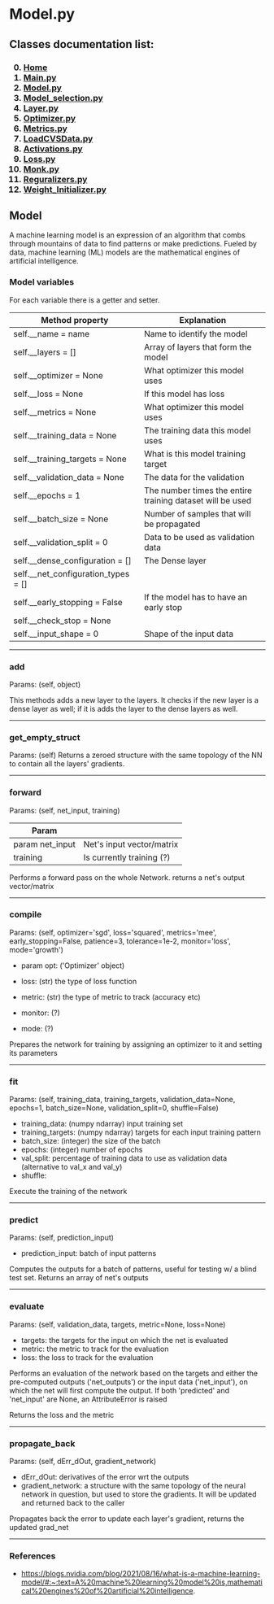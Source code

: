 # Model.py

<p>
<h2>
Classes documentation list:
</h2>
<h3>

0. <a href="https://giacomo-antonioli.github.io/Machine_Learning_Project/"> Home </a>
1. [Main.py](./mainDoc.md) 
2. [Model.py](./ModelDoc.md)
3. [Model_selection.py](./model_selectionDoc.md)
4. [Layer.py](./layerDoc.md)
5. [Optimizer.py](./OptimizersDoc.md)
6. [Metrics.py](./metricsDoc.md)
7. [LoadCVSData.py](./loadCSVDataDoc.md)
8. [Activations.py](./activations.md)
9. [Loss.py](./loss.md)
10. [Monk.py](./monk.md)
11. [Reguralizers.py](./reguralizers.md)
12. [Weight_Initializer.py](./weightInizializer.md)

</h3>

</p>

## Model

A machine learning model is an expression of an algorithm that combs through mountains of data to find patterns or make predictions. Fueled by data, machine learning (ML) models are the mathematical engines of artificial intelligence.

<h3>Model variables</h3>
<p>
For each variable there is a getter and setter.

| Method property                       | Explanation                                              |  
| ------------------------------------- | -------------------------------------------------------- |
| self.__name = name                    | Name to identify the model                               |
| self.__layers = []                    | Array of layers that form the model                      |     
| self.__optimizer = None               | What optimizer this model uses                           |
| self.__loss = None                    | If this model has loss                                   |
| self.__metrics = None                 | What optimizer this model uses                           |
| self.__training_data = None           | The training data this model uses                        |
| self.__training_targets = None        | What is this model training target                       |
| self.__validation_data = None         | The data for the validation                              |
| self.__epochs = 1                     | The number times the entire training dataset will be used|
| self.__batch_size = None              | Number of samples that will be propagated                |
| self.__validation_split = 0           | Data to be used as validation data                       |
| self.__dense_configuration = []       | The Dense layer                                          |
| self.__net_configuration_types = []   |                                                          |
| self.__early_stopping = False         | If the model has to have an early stop                   | 
| self.__check_stop = None              |                                                          |
| self.__input_shape = 0                | Shape of the input data                                  |               

</p>

<hr>
<h3>add</h3>
<p>
Params: (self, object)

This methods adds a new layer to the layers. It checks if the new layer is a dense layer as well; if it is adds the
layer to the dense layers as well.
</p>

<hr>
<h3>get_empty_struct</h3>
<p>
Params: (self)
Returns a zeroed structure with the same topology of the NN to contain all the layers' gradients.
</p>

<hr>
<h3>forward</h3>
<p>
Params: (self, net_input, training)

| Param             |                                |
|----               |----                            |
|param net_input    | Net's input vector/matrix      |
|training           | Is currently training (?)      |

Performs a forward pass on the whole Network. returns a net's output vector/matrix
</p>

<hr>
<h3>compile</h3>
<p>
Params: (self, optimizer='sgd', loss='squared', metrics='mee', early_stopping=False, patience=3, tolerance=1e-2,
                monitor='loss', mode='growth')

- param opt: ('Optimizer' object)
- loss: (str) the type of loss function
- metric: (str) the type of metric to track (accuracy etc)

- monitor:                        (?)
- mode:           (?)

Prepares the network for training by assigning an optimizer to it and setting its parameters
</p>

<hr>
<h3>fit</h3>
<p>
Params: (self, training_data, training_targets, validation_data=None, epochs=1, batch_size=None, validation_split=0,
            shuffle=False)

- training_data: (numpy ndarray) input training set
- training_targets: (numpy ndarray) targets for each input training pattern
- batch_size: (integer) the size of the batch
- epochs: (integer) number of epochs
- val_split: percentage of training data to use as validation data (alternative to val_x and val_y)
- shuffle:

Execute the training of the network
</p>

<hr>
<h3>predict</h3>
<p>
Params: (self, prediction_input)

- prediction_input: batch of input patterns

Computes the outputs for a batch of patterns, useful for testing w/ a blind test set. Returns an array of net's outputs
</p>

<hr>
<h3>evaluate</h3>
<p>
Params: (self, validation_data, targets, metric=None, loss=None)

- targets: the targets for the input on which the net is evaluated
- metric: the metric to track for the evaluation
- loss: the loss to track for the evaluation

Performs an evaluation of the network based on the targets and either the pre-computed outputs ('net_outputs')
or the input data ('net_input'), on which the net will first compute the output. If both 'predicted' and 'net_input' are
None, an AttributeError is raised

Returns the loss and the metric
</p>

<hr>
<h3>propagate_back</h3>
<p>
Params: (self, dErr_dOut, gradient_network)

- dErr_dOut: derivatives of the error wrt the outputs
- gradient_network: a structure with the same topology of the neural network in question, but used to store the
  gradients. It will be updated and returned back to the caller

Propagates back the error to update each layer's gradient, returns the updated grad_net

</p>

---

<h3> References </h3>

- <a href="https://blogs.nvidia.com/blog/2021/08/16/what-is-a-machine-learning-model/#:~:text=A%20machine%20learning%20model%20is,mathematical%20engines%20of%20artificial%20intelligence."> https://blogs.nvidia.com/blog/2021/08/16/what-is-a-machine-learning-model/#:~:text=A%20machine%20learning%20model%20is,mathematical%20engines%20of%20artificial%20intelligence. </a>